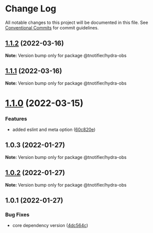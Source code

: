 # Change Log

All notable changes to this project will be documented in this file.
See [Conventional Commits](https://conventionalcommits.org) for commit guidelines.

## [1.1.2](https://github.com/tnotifier/hydra/compare/@tnotifier/hydra-obs@1.1.1...@tnotifier/hydra-obs@1.1.2) (2022-03-16)

**Note:** Version bump only for package @tnotifier/hydra-obs





## [1.1.1](https://github.com/tnotifier/hydra/compare/@tnotifier/hydra-obs@1.1.0...@tnotifier/hydra-obs@1.1.1) (2022-03-16)

**Note:** Version bump only for package @tnotifier/hydra-obs





# [1.1.0](https://github.com/tnotifier/hydra/compare/@tnotifier/hydra-obs@1.0.3...@tnotifier/hydra-obs@1.1.0) (2022-03-15)


### Features

* added eslint and meta option ([60c820e](https://github.com/tnotifier/hydra/commit/60c820e6c53250cdf3d35925a269e2142e2e89cf))





## 1.0.3 (2022-01-27)

**Note:** Version bump only for package @tnotifier/hydra-obs





## [1.0.2](https://github.com/tnotifier/hydra/compare/@tnotifier/hydra-obs@1.0.1...@tnotifier/hydra-obs@1.0.2) (2022-01-27)

**Note:** Version bump only for package @tnotifier/hydra-obs





## 1.0.1 (2022-01-27)


### Bug Fixes

* core dependency version ([4dc564c](https://github.com/tnotifier/hydra/commit/4dc564cbff42c3780f0b32d1867a7dce97b27a28))
